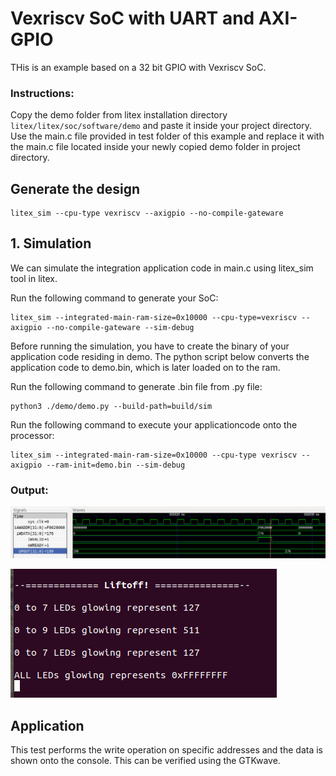 # Vexriscv SoC with UART and AXI-GPIO
THis is an example based on a 32 bit GPIO with Vexriscv SoC.

### Instructions:
Copy the demo folder from litex installation directory ``litex/litex/soc/software/demo`` and paste it inside your project directory. Use the main.c file provided in test folder of this example and replace it with the main.c file located inside your newly copied demo folder in project directory.


## Generate the design

```
litex_sim --cpu-type vexriscv --axigpio --no-compile-gateware 
```

## 1. Simulation

We can simulate the integration application code in main.c using litex_sim tool in litex.

Run the following command to generate your SoC:
```
litex_sim --integrated-main-ram-size=0x10000 --cpu-type=vexriscv --axigpio --no-compile-gateware --sim-debug
```
Before running the simulation, you have to create the binary of your application code residing in demo. The python script below converts the application code to demo.bin, which is later loaded on to the ram.

Run the following command to generate .bin file from .py file:
```
python3 ./demo/demo.py --build-path=build/sim
```
Run the following command to execute your applicationcode onto the processor:
```
litex_sim --integrated-main-ram-size=0x10000 --cpu-type vexriscv --axigpio --ram-init=demo.bin --sim-debug
```
### Output:
![gpio_out.png](./../Pictures/gpio_out.png "Optional title")

![gpio_hard.png](./../Pictures/gpio_hard.png "Optional title")


## Application
This test performs the write operation on specific addresses and the data is shown onto the console. This can be verified using the GTKwave.